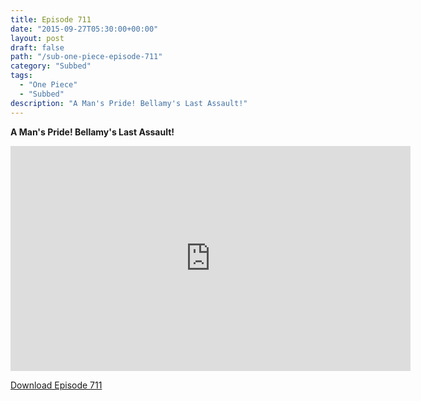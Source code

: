 ```yaml
---
title: Episode 711
date: "2015-09-27T05:30:00+00:00"
layout: post
draft: false
path: "/sub-one-piece-episode-711"
category: "Subbed"
tags:
  - "One Piece"
  - "Subbed"
description: "A Man's Pride! Bellamy's Last Assault!"
---
```


**A Man's Pride! Bellamy's Last Assault!**

<iframe width="640" height="360" src="https://www.rapidvideo.com/e/G6FRPGJJDQ" frameborder="0" marginwidth=0 marginheight=0 scrolling=no allowfullscreen></iframe>

<a href="http://ouo.io/qs/eCodkFEQ?s=https://rapidvid.to/d/https://www.rapidvideo.com/e/G6FRPGJJDQ">Download Episode 711</a>
